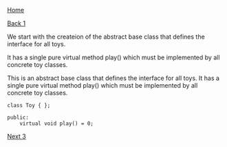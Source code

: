 
[Home](page01.md)

[Back 1](page01.md)

We start with the createion of the  abstract base class that defines the interface for all toys.

It has a single pure virtual method play() which must be implemented by all concrete toy classes.

This is an abstract base class that defines the interface for all toys. It has a single pure virtual method play() which must be implemented by all concrete toy classes.

```
class Toy { };
```

```
public:
    virtual void play() = 0;
```

 
[Next 3](page03.md)

